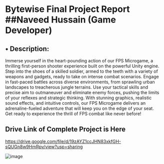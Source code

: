 # Bytewise Final Project Report                         ##Naveed Hussain (Game Developer)
## •	Description:
Immerse yourself in the heart-pounding action of our FPS Microgame, a thrilling first-person shooter experience built on the powerful Unity engine. Step into the shoes of a skilled soldier, armed to the teeth with a variety of weapons and gadgets, ready to take on intense combat scenarios. Engage in fast-paced battles across diverse environments, from sprawling urban landscapes to treacherous jungle terrains. Use your tactical skills and precise aim to outmaneuver and eliminate enemy forces, pushing the limits of your reflexes and strategic thinking. With stunning graphics, realistic sound effects, and intuitive controls, our FPS Microgame delivers an adrenaline-fueled adventure that will keep you on the edge of your seat. Get ready to experience the thrill of FPS combat like never before!

## Drive Link of Complete Project is Here
https://drive.google.com/file/d/19zAYZ1ccJHN83xkfGH-sQUGn8w9HmRpv/view?usp=sharing


![image](https://github.com/Nmeta23/Naveed_FPS_Final-project_Bytewise/assets/129903539/f4f72f10-1057-4ed2-a1ff-7e011af9c4e2)
